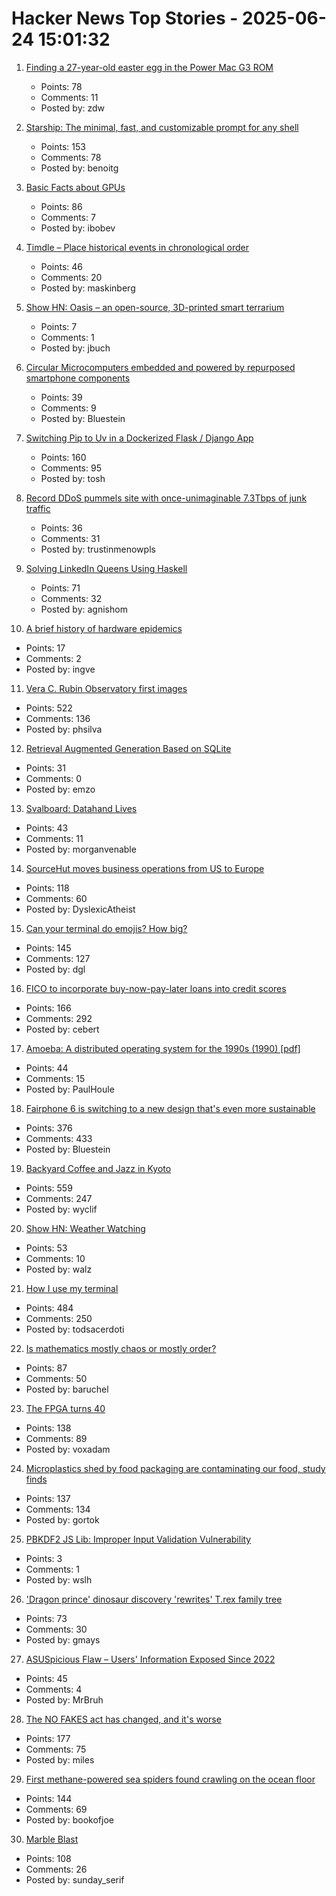 # Hacker News Top Stories - 2025-06-24 15:01:32

1. [Finding a 27-year-old easter egg in the Power Mac G3 ROM](https://www.downtowndougbrown.com/2025/06/finding-a-27-year-old-easter-egg-in-the-power-mac-g3-rom/)
   - Points: 78
   - Comments: 11
   - Posted by: zdw

2. [Starship: The minimal, fast, and customizable prompt for any shell](https://starship.rs/)
   - Points: 153
   - Comments: 78
   - Posted by: benoitg

3. [Basic Facts about GPUs](https://damek.github.io/random/basic-facts-about-gpus/)
   - Points: 86
   - Comments: 7
   - Posted by: ibobev

4. [Timdle – Place historical events in chronological order](https://www.timdle.com/)
   - Points: 46
   - Comments: 20
   - Posted by: maskinberg

5. [Show HN: Oasis – an open-source, 3D-printed smart terrarium](https://github.com/justbuchanan/oasis)
   - Points: 7
   - Comments: 1
   - Posted by: jbuch

6. [Circular Microcomputers embedded and powered by repurposed smartphone components](https://citronics.eu/)
   - Points: 39
   - Comments: 9
   - Posted by: Bluestein

7. [Switching Pip to Uv in a Dockerized Flask / Django App](https://nickjanetakis.com/blog/switching-pip-to-uv-in-a-dockerized-flask-or-django-app)
   - Points: 160
   - Comments: 95
   - Posted by: tosh

8. [Record DDoS pummels site with once-unimaginable 7.3Tbps of junk traffic](https://arstechnica.com/security/2025/06/record-ddos-pummels-site-with-once-unimaginable-7-3tbps-of-junk-traffic/)
   - Points: 36
   - Comments: 31
   - Posted by: trustinmenowpls

9. [Solving LinkedIn Queens Using Haskell](https://imiron.io/post/linkedin-queens/)
   - Points: 71
   - Comments: 32
   - Posted by: agnishom

10. [A brief history of hardware epidemics](https://eclecticlight.co/2025/06/21/a-brief-history-of-hardware-epidemics/)
   - Points: 17
   - Comments: 2
   - Posted by: ingve

11. [Vera C. Rubin Observatory first images](https://rubinobservatory.org/news/rubin-first-look/cosmic-treasure-chest)
   - Points: 522
   - Comments: 136
   - Posted by: phsilva

12. [Retrieval Augmented Generation Based on SQLite](https://github.com/ggozad/haiku.rag)
   - Points: 31
   - Comments: 0
   - Posted by: emzo

13. [Svalboard: Datahand Lives](https://svalboard.com/)
   - Points: 43
   - Comments: 11
   - Posted by: morganvenable

14. [SourceHut moves business operations from US to Europe](https://lists.sr.ht/~sircmpwn/sr.ht-dev/patches/60282)
   - Points: 118
   - Comments: 60
   - Posted by: DyslexicAtheist

15. [Can your terminal do emojis? How big?](https://dgl.cx/2025/06/can-your-terminal-do-emojis)
   - Points: 145
   - Comments: 127
   - Posted by: dgl

16. [FICO to incorporate buy-now-pay-later loans into credit scores](https://www.axios.com/2025/06/23/fico-credit-scores-bnpl-buy-now-pay-later)
   - Points: 166
   - Comments: 292
   - Posted by: cebert

17. [Amoeba: A distributed operating system for the 1990s (1990) [pdf]](https://www.cs.cornell.edu/home/rvr/papers/Amoeba1990s.pdf)
   - Points: 44
   - Comments: 15
   - Posted by: PaulHoule

18. [Fairphone 6 is switching to a new design that's even more sustainable](https://www.androidcentral.com/phones/fairphone-6-official-render-leaks-showcase-its-sustainable-design)
   - Points: 376
   - Comments: 433
   - Posted by: Bluestein

19. [Backyard Coffee and Jazz in Kyoto](https://thedeletedscenes.substack.com/p/backyard-coffee-and-jazz-in-kyoto)
   - Points: 559
   - Comments: 247
   - Posted by: wyclif

20. [Show HN: Weather Watching](https://walzr.com/weather-watching)
   - Points: 53
   - Comments: 10
   - Posted by: walz

21. [How I use my terminal](https://jyn.dev/how-i-use-my-terminal/)
   - Points: 484
   - Comments: 250
   - Posted by: todsacerdoti

22. [Is mathematics mostly chaos or mostly order?](https://www.quantamagazine.org/is-mathematics-mostly-chaos-or-mostly-order-20250620/)
   - Points: 87
   - Comments: 50
   - Posted by: baruchel

23. [The FPGA turns 40](https://www.adiuvoengineering.com/post/the-fpga-turns-40)
   - Points: 138
   - Comments: 89
   - Posted by: voxadam

24. [Microplastics shed by food packaging are contaminating our food, study finds](https://www.cnn.com/2025/06/24/health/microplastics-food-packaging-study-wellness)
   - Points: 137
   - Comments: 134
   - Posted by: gortok

25. [PBKDF2 JS Lib: Improper Input Validation Vulnerability](https://nvd.nist.gov/vuln/detail/CVE-2025-6545)
   - Points: 3
   - Comments: 1
   - Posted by: wslh

26. ['Dragon prince' dinosaur discovery 'rewrites' T.rex family tree](https://www.bbc.com/news/articles/cy8dzv3vp5jo)
   - Points: 73
   - Comments: 30
   - Posted by: gmays

27. [ASUSpicious Flaw – Users' Information Exposed Since 2022](https://mrbruh.com/asus_p2/)
   - Points: 45
   - Comments: 4
   - Posted by: MrBruh

28. [The NO FAKES act has changed, and it's worse](https://www.eff.org/deeplinks/2025/06/no-fakes-act-has-changed-and-its-so-much-worse)
   - Points: 177
   - Comments: 75
   - Posted by: miles

29. [First methane-powered sea spiders found crawling on the ocean floor](https://www.cnn.com/2025/06/17/science/spiders-deep-sea-methane-new-species)
   - Points: 144
   - Comments: 69
   - Posted by: bookofjoe

30. [Marble Blast](https://marbleblast.vaniverse.io/)
   - Points: 108
   - Comments: 26
   - Posted by: sunday_serif

